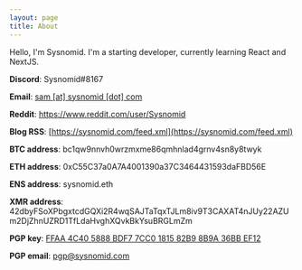 ```yaml
---
layout: page
title: About
---
```


Hello, I'm Sysnomid. I'm a starting developer, currently learning React and NextJS. 

**Discord**: Sysnomid#8167

**Email**: [sam [at] sysnomid [dot] com](mailto:sam@sysnomid.com)

**Reddit**: https://www.reddit.com/user/Sysnomid

**Blog RSS**: [https://sysnomid.com/feed.xml](https://sysnomid.com/feed.xml)

**BTC address**: bc1qw9nnvh0wrzmxme86qmhnlad4grnv4sn8y8twyk

**ETH address**: 0xC55C37a0A7A4001390a37C3464431593daFBD56E

**ENS address**: sysnomid.eth

**XMR address**: 42dbyFSoXPbgxtcdGQXi2R4wqSAJTaTqxTJLm8iv9T3CAXAT4nJUy22AZUm2DjZhnUZRD1TfLdaHvghXQvkBkYsuBRGLmZm

**PGP key**: [FFAA 4C40 5888 BDF7 7CC0 1815 82B9 8B9A 36BB EF12](/assets/pgp.txt)

**PGP email**: pgp@sysnomid.com